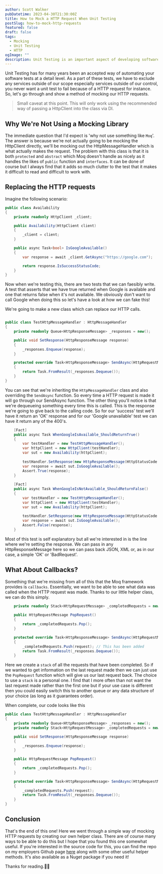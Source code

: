 ```yaml
---
author: Scott Walker
pubDatetime: 2023-04-30T21:30:00Z
title: How to Mock a HTTP Request When Unit Testing
postSlug: how-to-mock-http-requests
featured: false
draft: false
tags:
  - Mocking
  - Unit Testing
  - HTTP
ogImage: ""
description: Unit Testing is an important aspect of developing software and HTTP requests will undoubtably come into this. We don't want to actually make those requests so here I'll explain how we can mock out any HTTP requests!
---
```


Unit Testing has for many years been an accepted way of automating your software tests at a detail level. As a part of these tests, we have to exclude any services outside of our scope especially services outside of our control, you never want a unit test to fail because of a HTTP request for instance. So, let's go through and show a method of mocking our HTTP requests.

> Small caveat at this point. This will only work using the recommended way of passing a HttpClient into the class via DI.

## Why We're Not Using a Mocking Library

The immediate question that I'd expect is 'why not use something like `Moq`'. The answer is because we're not actually going to be mocking the HttpClient directly, we'll be mocking out the HttpMessageHandler which is what actually makes the request. The problem with this class is that it is both `protected` and `abstract` which Moq doesn't handle as nicely as it handles the likes of `public` function and `interfaces`. It can be done of course but I always find that it adds so much clutter to the test that it makes it difficult to read and difficult to work with.

## Replacing the HTTP requests

Imagine the following scenario:

```csharp
public class Availability
{
    private readonly HttpClient _client;

    public Availability(HttpClient client)
    {
        _client = client;
    }

    public async Task<bool> IsGoogleAvailable()
    {
        var response = await _client.GetAsync("https://google.com");

        return response.IsSuccessStatusCode;
    }
}
```

Now when we're testing this, there are two tests that we can faesibly write. A test that asserts that we have true returned when Google is available and one that returns false when it's not available. We obviously don't want to call Google when doing this so let's have a look at how we can fake this!

We're going to make a new class which can replace our HTTP calls.

```csharp

public class TestHttpMessageHandler : HttpMessageHandler
{
    private readonly Queue<HttpResponseMessage> _responses = new();

    public void SetResponse(HttpResponseMessage response)
    {
        _responses.Enqueue(response);
    }

    protected override Task<HttpResponseMessage> SendAsync(HttpRequestMessage request, CancellationToken cancellationToken)
    {
        return Task.FromResult(_responses.Dequeue());
    }
}

```

You can see that we're inheriting the `HttpMessageHandler` class and also overriding the `SendAsync` function. So every time a HTTP request is made it will go through our SendAsync function. The other thing you'll notice is that we're dequeueing something every time this is called. This is the response we're going to give back to the calling code. So for our 'success' test we'll have it return an 'OK' response and for our 'Google unavailable' test we can have it return any of the 400's. 

```csharp
    [Fact]
    public async Task WhenGoogleIsAvailable_ShouldReturnTrue()
    {
        var testHandler = new TestHttpMessageHandler();
        var httpClient = new HttpClient(testHandler);
        var sut = new Availability(httpClient);
        
        testHandler.SetResponse(new HttpResponseMessage(HttpStatusCode.OK)); // Set the response that the client should return
        var response = await sut.IsGoogleAvailable();
        Assert.True(response);
    }
    
    [Fact]
    public async Task WhenGoogleIsNotAvailable_ShouldReturnFalse()
    {
        var testHandler = new TestHttpMessageHandler();
        var httpClient = new HttpClient(testHandler);
        var sut = new Availability(httpClient);
        
        testHandler.SetResponse(new HttpResponseMessage(HttpStatusCode.BadRequest));
        var response = await sut.IsGoogleAvailable();
        Assert.False(response);
    }
```

Most of this test is self explanatory but all we're interested in is the line where we're setting the response. We can pass in any HttpResponseMessage here so we can pass back JSON, XML or, as in our case, a simple 'OK' or 'BadRequest'.

## What About Callbacks?

Something that we're missing from all of this that the Moq framework provides is `callbacks`. Essentially, we want to be able to see what data was called when the HTTP request was made. Thanks to our little helper class, we can do this simply.

```csharp
    private readonly Stack<HttpRequestMessage> _completedRequests = new();
    
    public HttpRequestMessage PopRequest()
    {
        return _completedRequests.Pop();
    }

    protected override Task<HttpResponseMessage> SendAsync(HttpRequestMessage request, CancellationToken cancellationToken)
    {
        _completedRequests.Push(request); // This has been added
        return Task.FromResult(_responses.Dequeue());
    }

```

Here we create a `stack` of all the requests that have been completed. So if we wanted to get information on the last request made then we can just use the `PopRequest` function which will give us our last request back. The choice to use a `stack` is a personal one. I find that I more often than not want the last request made rather than the first one but if your use case is different then you could easily switch this to another queue or any data structure of your choice (as long as it guarantees order).

When complete, our code looks like this

```csharp
public class TestHttpMessageHandler : HttpMessageHandler
{
    private readonly Queue<HttpResponseMessage> _responses = new();
    private readonly Stack<HttpRequestMessage> _completedRequests = new();

    public void SetResponse(HttpResponseMessage response)
    {
        _responses.Enqueue(response);
    }

    public HttpRequestMessage PopRequest()
    {
        return _completedRequests.Pop();
    }

    protected override Task<HttpResponseMessage> SendAsync(HttpRequestMessage request, CancellationToken cancellationToken)
    {
        _completedRequests.Push(request);
        return Task.FromResult(_responses.Dequeue());
    }
}

```


## Conclusion

That's the end of this one! Here we went through a simple way of mocking HTTP requests by creating our own helper class. There are of course many ways to be able to do this but I hope that you found this one somewhat useful. If you're interested in the source code for this, you can find the repo on my employers Github page [here](https://github.com/ShipitSmarter/ShipitSmarter.TestHelpers/blob/main/src/ShipitSmarter.TestHelpers/TestHttpMessageHandler.cs) along with some other useful helper methods. It's also available as a Nuget package if you need it!

Thanks for reading.✌🏻
